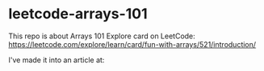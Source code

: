 # leetcode-arrays-101
This repo is about Arrays 101 Explore card on LeetCode:
https://leetcode.com/explore/learn/card/fun-with-arrays/521/introduction/

I've made it into an article at:
